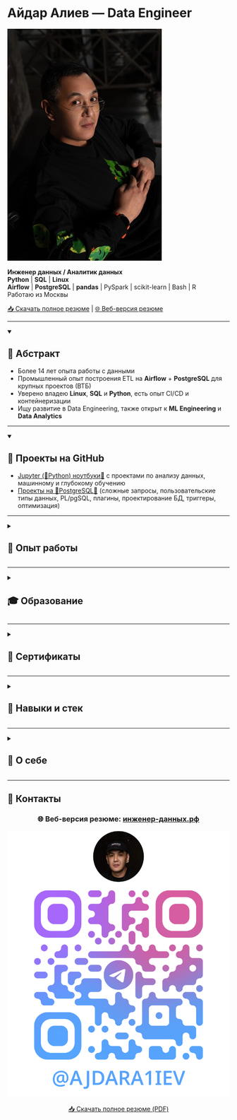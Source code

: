 # Айдар Алиев — Data Engineer

![ ](photo.jpg)

**Инженер данных / Аналитик данных**  
**Python** | **SQL** | **Linux**  
**Airflow** | **PostgreSQL** | **pandas** | PySpark | scikit-learn | Bash | R  
Работаю из Москвы

[📥 Скачать полное резюме](https://github.com/aydaraliev/CV/raw/main/CV_Aliev_data_engineer.pdf) | [🌐 Веб-версия резюме](https://инженер-данных.рф)

---

<details open>
<summary><h2>📌 Абстракт</h2></summary>

- Более 14 лет опыта работы с данными
- Промышленный опыт построения ETL на **Airflow** + **PostgreSQL** для крупных проектов (ВТБ)
- Уверено владею **Linux**, **SQL** и **Python**, есть опыт CI/CD и контейнеризации
- Ищу развитие в Data Engineering, также открыт к **ML Engineering** и **Data Analytics**

</details>

---

<details open>
<summary><h2>📂 Проекты на GitHub</h2></summary>

- [Jupyter (🐍Python) ноутбуки🔗](https://github.com/aydaraliev/data_science_course_yandex) с проектами по анализу данных, машинному и глубокому обучению
- [Проекты на 🐘PostgreSQL🔗](https://github.com/aydaraliev/SQL_for_development_course_yandex) (сложные запросы, пользовательские типы данных, PL/pgSQL, плагины, проектирование БД, триггеры, оптимизация)
</details>

---

<details>
<summary><h2>🏢 Опыт работы</h2></summary>

### Иннотех, Группа компаний
*Москва • Ноябрь 2022 — настоящее время*  
*Ведущий российский интегратор IT-решений для корпоративного сектора*  
**Разработчик ETL-процессов (Data Engineer)**

**Стек:** ETL/ELT, **Python**, **SQL**, **Airflow**, **PostgreSQL**, PL/pgSQL, Spark, git, Confluence, Maven

<details>
<summary><strong>Зона ответственности и примеры решённых задач</strong></summary>

#### Зона ответственности:
- Автоматизация ETL-процессов для проекта ВТБ на стеке **Airflow** + **PostgreSQL**.
- Рефакторинг, доработка и исправление ошибок внутренних фреймворков (**Python**, **SQL**).
- Обновление, создание новых и исправление ошибок в отчётах (**Airflow**, **PostgreSQL**, YAML, xml).
- Написание инструкций для разработчиков по алгоритмам работы с внутренними фреймворками (xml).
- Создание и регистрация .jar (Scala, Spark, Maven) модулей для загрузки больших (~100-150 Gb) таблиц в staging слой DWH команды.
- Поставка всех выполненных работ до production среды в рамках CI/CD процесса (git, sfera, Liquibase, YAML).

#### Примеры решённых задач:
- ✔ Автоматизировал обслуживание ODS слоя DWH (удаление устаревших данных), устранив необходимость в дополнительном железе (**Airflow**, **PostgreSQL**).
- ✔ Разработал DAG для ETL/ELT FDW таблиц объёмом до 700 млн строк (150 GB) в рамках DWH формирования регуляторной отчётности. Использовал PL/pgSQL процедуру, вызываемую из DAG'а **Airflow**.
- ✔ Внедрил новый этап логирования и модуль, повысив прозрачность и удобство поддержки процессов; спроектировал схему хранения логов, написал рутины на PL/pgSQL и триггеры, а также модуль **Python**.
- ✔ Создал модуль, используемый в 100+ DAG'ах **Airflow** команды; отрефакторил существующий код, применил подход DRY.
- ✔ Реализовал декоратор авторизации на **Python** с несколькими уровнями вложенности; используется ~в 90% DAG'ов команды.
</details>

### Институт молекулярной генетики, НИЦ Курчатовский институт
*Москва • Сентябрь 2020 — настоящее время*  
*Ведущий российский научный центр в области молекулярной генетики*  
**Аналитик данных / Биоинформатик**

**Стек:** **Python**, R, bash, **Linux**, tabix, vcftools, bcftools, plink2, multiprocessing, FOSS

<details>
<summary><strong>Зона ответственности и примеры решённых задач</strong></summary>

#### Зона ответственности:
- Обработка больших массивов биомедицинских данных (50–60 млн строк) в **Linux**-среде (**pandas**, multiprocessing, bash, CLI утилиты).
- Прунинг, импутация и анализ данных о мутациях с использованием **Python** и специализированных утилит.
- Интеграция C/C++ инструментов (tabix, vcftools, bcftools и др.) в пайплайны на **Python** и R.
- Автоматизация процессов, аналитические отчёты, контроль качества данных.

#### Примеры решённых задач:
- ✔ Спроектировал и оптимизировал пайплайн для анализа 50+ млн записей на **Python** и bash в **Linux**, реализовал многопоточность.
- ✔ Интегрировал C++ утилиты, ускорив расчёты с ~36 часов до ~5 часов при обработке VCF-файлов до 150 GB.
- ✔ Интегрировал расчёт статистик для анализа мутаций, связанных с ОНМК.
- ✔ Разработал систему автоматизированных отчётов (bash + R), снижающую ошибки первого рода.
</details>

---

### Департамент здравоохранения города Москвы
*Москва • Август 2021 — Ноябрь 2022*  
*Крупнейшая медицинская организация, управляющая цифровыми сервисами и данными здравоохранения Москвы*  
**Аналитик данных**

**Стек:** ETL/ELT, **Python**, **SQL**, ClickHouse, **Airflow**, **pandas**, openpyxl, requests, matplotlib, seaborn

<details>
<summary><strong>Зона ответственности и примеры решённых задач</strong></summary>

#### Зона ответственности:
- Автоматизация загрузки и обработки данных из ЕМИАС и S3 в DWH на ClickHouse **SQL** (**Airflow**).
- Разработка управленческих отчётов и дашбордов (**pandas**, ClickHouse **SQL**, matplotlib, seaborn).
- Расчёт метрик эффективности для медицинских учреждений.
- Автоматизация обновления справочников и поддержка ad-hoc аналитики.

#### Примеры решённых задач:
- ✔ Автоматизировал ETL плоских файлов до 20 Гб в ClickHouse, обеспечив стабильные обновления (**Airflow**).
- ✔ Автоматизировал ежедневные отчёты по KPI, освободив ~25 часов/неделю (**pandas**, **Airflow**, openpyxl).
- ✔ Автоматизировал ведение справочников адресов, сэкономив ~5 часов/неделю.
- ✔ Создал пайплайн контроля качества витрин данных, сократив подготовку на ~7 часов.
</details>

---

### Работа в лабораториях, преподавание
*Москва / Новая Зеландия / Амстердам / Бишкек • Август 2011 — Сентябрь 2020*  
*Исследовательская и образовательная деятельность в международных лабораториях и вузах*  
**Биоинформатик (ETL/ELT-пайплайны, анализ данных, моделирование, преподавание)**

**Стек:** **Python**, Bash, R, Java, **Linux**, C/C++ build tools, scikit-learn, multiprocessing, FOSS

<details>
<summary><strong>Зона ответственности и примеры решённых задач</strong></summary>

#### Зона ответственности:
- Моделирование и анализ биологических данных с использованием **Python**, Java, R и Bash.
- Разработка и поддержка аналитических пайплайнов (**Linux**, **pandas**, seaborn, scikit-learn, multiprocessing).
- Преподавание основ **Python** и анализа данных студентам.
- Интеграция CLI-утилит (C/C++/Fortran/R) в существующие пайплайны.

#### Примеры решённых задач:
- ✔ Смоделировал изменения в человеческом геноме при расселении людей по Океании (Massey University, New Zealand).
- ✔ Обучил >60 студентов основам **Python** (АУЦА, Бишкек).
- ✔ Автоматизировал обработку сложных данных с помощью CLI-утилит и скриптов.
- ✔ Создал модель биореактора для переработки дихлорметана.
- ✔ Участвовал в международных коллаборациях с современными методами статистики и визуализации.
</details>

</details>

---

<details>
<summary><h2>🎓 Образование</h2></summary>

| Год  | Учебное заведение                          | Специальность и квалификация                  |
|------|-------------------------------------------|----------------------------------------------|
| 2014 | Massey University, Новая Зеландия         | Master in Computational Biology              |
| 2011 | МГУ им. М.В. Ломоносова (ФФМ)             | Лечебное дело (врач)                         |
| 2011 | МГУ им. М.В. Ломоносова (ВМиК)            | Разработчик (доп. квалификация)              |
</details>

---

<details>
<summary><h2>🏅 Сертификаты</h2></summary>

- **2024** — **SQL** для разработчиков (Яндекс Практикум)
- **2023** — Специалист по Data Science (Яндекс Практикум)
- **2020** — **Python** and Flask Bootcamp (Udemy)
- **2018** — Data Science Math Skills, Statistics with R, OOP in Java, REST APIs, Linear Algebra, Calculus (Coursera/edX/Stanford)
</details>

---

<details>
<summary><h2>🔨 Навыки и стек</h2></summary>

- **Языки:** **Python**, **SQL**, R, Java
- **Модули Python:** multiprocessing, os, requests, json
- **Базы данных и хранилища:** **PostgreSQL**, ClickHouse, S3
- **ETL и Workflow:** **Airflow**, Cron, Prefect 2, PySpark, Spark
- **Анализ данных:** **pandas**, matplotlib, seaborn, scikit-learn, Jupyter, Excel
- **API и Web:** REST, Flask, requests, json
- **DevOps:** git, Docker, CI/CD
- **ОС:** **Linux** (Ubuntu, Tuxedo OS), Windows, MacOS
</details>

---

<details>
<summary><h2>💬 О себе</h2></summary>

- Учился программировать на ВМиК МГУ параллельно с дипломом врача (ФФМ МГУ).
- После выпуска занимался сначала биоинформатикой, затем полностью перешёл в ETL и Data Engineering.
- Уверенно владею **Python** и **SQL**. Стремлюсь углубить свои знания при помощи онлайн обучения.
- Имею 3 года промышленного опыта разработки ETL процессов (**Airflow**, **pandas**, **PostgreSQL**, ClickHouse).
- Сторонник непрерывного обучения. Сейчас прохожу курс по инженерии данных на Яндекс Практикум. Поступил в магистратуру ВШЭ по инженерии данных (обучение онлайн).
- Слежу за новостями в области Data Science через подписку на medium.
- Изучал основы теории игр и эволюционные вычисления в Universiteit van Amsterdam и Vrije Universiteit (Амстердам).
- Анализировал структурированные данные и моделировал биологические системы.
- Преподавал **Python** и основы анализа данных студентам.
- Уверенно работаю в командной строке **Linux**, пишу скрипты на bash.
- Открыт к предложениям Data Engineer, ML Engineer и Data Analyst.
</details>

---

## 📲 Контакты

<div align="center">

### 🌐 Веб-версия резюме: [**инженер-данных.рф**](https://инженер-данных.рф)

![](./qr.png)

[📥 Скачать полное резюме (PDF)](https://github.com/aydaraliev/CV/raw/main/CV_Aliev_data_engineer.pdf)

</div>
